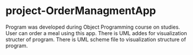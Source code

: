 # project-OrderManagmentApp

Program was developed during Object Programming course on studies. User can order a meal using this app. There is UML addes for visualization structer of program. There is UML scheme file to visualization structure of program.
